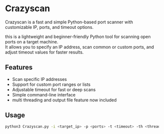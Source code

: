 # Crazyscan
Crazyscan is a fast and simple Python-based port scanner with customizable IP, ports, and timeout options.

this is a lightweight and beginner-friendly Python tool for scanning open ports on a target machine.  
It allows you to specify an IP address, scan common or custom ports, and adjust timeout values for faster results.

## Features
- Scan specific IP addresses
- Support for custom port ranges or lists
- Adjustable timeout for fast or deep scans
- Simple command-line interface
- multi threading and output file feature now included 

## Usage
```bash
python3 Crazyscan.py -i <target_ip> -p <ports> -t <timeout> -th <threads> -o <output.txt>
